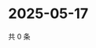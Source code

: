 # 2025-05-17

共 0 条

<!-- BEGIN ZHIHUVIDEO -->
<!-- 最后更新时间 Sat May 17 2025 01:09:14 GMT+0800 (China Standard Time) -->

<!-- END ZHIHUVIDEO -->
